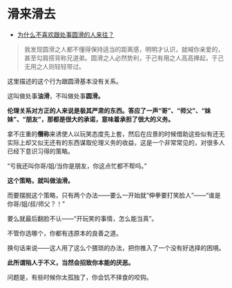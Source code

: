 # 滑来滑去
- [为什么不喜欢跟处事圆滑的人来往？](https://www.zhihu.com/question/488583150/answer/2267771807)


> 我发现圆滑之人都不懂得保持适当的距离感，明明才认识，就喊你亲爱的，甚至勾肩搭背称兄道弟。圆滑之人必然势利，于己有用之人高高捧起，于己无用之人则轻轻带过。

这里描述的这个行为跟圆滑基本没有关系。

这叫做处事**油滑**，不叫做处事**圆滑。**

**伦理关系对方正的人来说是极其严肃的东西。答应了一声“哥”、“师父”、“妹妹”、“朋友”，那都是很大的承诺，意味着承担了很大的义务。**

拿不庄重的**僭称**来诱使人以玩笑态度先上套，然后在应景的时候借助这些似有还无实际上却又似无还有的东西谋取伦理义务的收益，这是一个非常常见的，对很多人已经下意识习得的策略。

“亏我还叫你哥/姐/当你是朋友，你这点忙都不帮吗。”

**这个策略，就叫做油滑。**

而要摆脱这个策略，只有两个办法——要么一开始就“伸拳要打笑脸人”——“谁是你哥/姐/叔/师父？！”

要么就最后翻脸不认——“开玩笑的事情，怎么能当真”。

不管你选哪个，你都有违原本的良善之道。

换句话来说——这人用了这么个猥琐的办法，把你推入了一个没有好选择的困境。

**此所谓陷人于不义，当然会招致你本能的厌恶。**

问题是，有些时候你太孤独了，你会饥不择食的咬钩。


